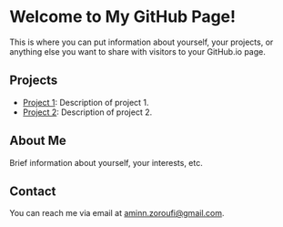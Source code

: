 # Welcome to My GitHub Page!

This is where you can put information about yourself, your projects, or anything else you want to share with visitors to your GitHub.io page.

## Projects

- [Project 1](link_to_project_1): Description of project 1.
- [Project 2](link_to_project_2): Description of project 2.

## About Me

Brief information about yourself, your interests, etc.

## Contact

You can reach me via email at [aminn.zoroufi@gmail.com](mailto:aminn.zoroufi@gmail.com).
